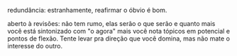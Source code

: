 redundância: estranhamente, reafirmar o óbvio é bom. 

aberto à revisões: não tem rumo, elas serão o que serão e quanto mais você está sintonizado com "o agora" mais você nota tópicos em potencial e pontos de flexão. Tente levar pra direção que você domina, mas não mate o interesse do outro.




